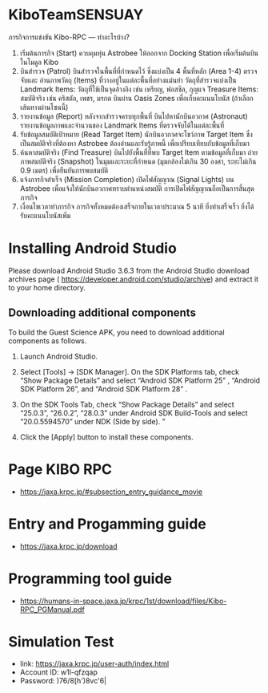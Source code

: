 # KiboTeamSENSUAY
ภารกิจการแข่งขัน Kibo-RPC — ทำอะไรบ้าง?

1. เริ่มต้นภารกิจ (Start)
ควบคุมหุ่น Astrobee ให้ออกจาก Docking Station เพื่อเริ่มต้นบินในโมดูล Kibo
2. บินสำรวจ (Patrol)
บินสำรวจในพื้นที่ที่กำหนดไว้ ซึ่งแบ่งเป็น 4 พื้นที่หลัก (Area 1-4)
ตรวจจับและ อ่านภาพวัตถุ (Items) ที่วางอยู่ในแต่ละพื้นที่อย่างแม่นยำ
วัตถุที่สำรวจแบ่งเป็น
Landmark Items: วัตถุที่ใช้เป็นจุดอ้างอิง เช่น เหรียญ, ฟอสซิล, กุญแจ
Treasure Items: สมบัติจริง เช่น คริสตัล, เพชร, มรกต
บินผ่าน Oasis Zones เพื่อเก็บคะแนนโบนัส (ถ้าเลือกเส้นทางผ่านโซนนี้)
3. รายงานข้อมูล (Report)
หลังจากสำรวจครบทุกพื้นที่
บินไปหานักบินอวกาศ (Astronaut)
รายงานข้อมูลภาพและจำนวนของ Landmark Items ที่ตรวจจับได้ในแต่ละพื้นที่
4. รับข้อมูลสมบัติเป้าหมาย (Read Target Item)
นักบินอวกาศจะโชว์ภาพ Target Item ซึ่งเป็นสมบัติจริงที่ต้องหา
Astrobee ต้องอ่านและรับรู้ภาพนี้ เพื่อเปรียบเทียบกับข้อมูลที่เก็บมา
5. ค้นหาสมบัติจริง (Find Treasure)
บินไปยังพื้นที่ที่พบ Target Item ตามข้อมูลที่เก็บมา
ถ่ายภาพสมบัติจริง (Snapshot) ในมุมและระยะที่กำหนด (มุมกล้องไม่เกิน 30 องศา, ระยะไม่เกิน 0.9 เมตร) เพื่อยืนยันการพบสมบัติ
6. แจ้งภารกิจสำเร็จ (Mission Completion)
เปิดไฟสัญญาณ (Signal Lights) บน Astrobee เพื่อแจ้งให้นักบินอวกาศทราบตำแหน่งสมบัติ
การเปิดไฟสัญญาณถือเป็นการสิ้นสุดภารกิจ
7. เงื่อนไขเวลาทำภารกิจ
ภารกิจทั้งหมดต้องเสร็จภายในเวลาประมาณ 5 นาที
ยิ่งทำเสร็จเร็ว ยิ่งได้รับคะแนนโบนัสเพิ่ม

# Installing Android Studio
Please download Android Studio 3.6.3 from the Android Studio download archives page
( https://developer.android.com/studio/archive) 
and extract it to your home directory.




## Downloading additional components

To build the Guest Science APK, you need to download additional components as
follows.
1. Launch Android Studio.
2. Select [Tools] -> [SDK Manager].
On the SDK Platforms tab, check “Show Package Details” and select “Android SDK
Platform 25”
, “Android SDK Platform 26”, and “Android SDK Platform 28”
.

3. On the SDK Tools Tab, check “Show Package Details” and select “25.0.3”, “26.0.2”,
“28.0.3” under Android SDK Build-Tools and select “20.0.5594570” under NDK (Side
by side).
”

5. Click the [Apply] button to install these components.



# Page KIBO RPC
- https://jaxa.krpc.jp/#subsection_entry_guidance_movie
  
# Entry and Progamming guide 
- https://jaxa.krpc.jp/download

# Programming tool guide
- https://humans-in-space.jaxa.jp/krpc/1st/download/files/Kibo-RPC_PGManual.pdf

# Simulation Test 
- link: https://jaxa.krpc.jp/user-auth/index.html
- Account ID: w1l-qfzqap
- Password: )76/8[h')8vc'6|



